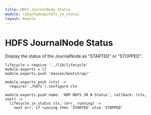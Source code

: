 ```yaml
---
title: HDFS JournalNode Status
module: ryba/hadoop/hdfs_jn_status
layout: module
---
```


# HDFS JournalNode Status

Display the status of the JournalNode as "STARTED" or "STOPPED".

    lifecycle = require '../lib/lifecycle'
    module.exports = []
    module.exports.push 'masson/bootstrap/'

    module.exports.push (ctx) ->
      require('./hdfs').configure ctx

    module.exports.push name: 'HDP HDFS JN # Status', callback: (ctx, next) ->
      lifecycle.jn_status ctx, (err, running) ->
        next err, if running then 'STARTED' else 'STOPPED'
